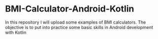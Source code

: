 # BMI-Calculator-Android-Kotlin
In this repository I will upload some examples of BMI calculators. The objective is to put into practice some basic skills in Android development with Kotlin
